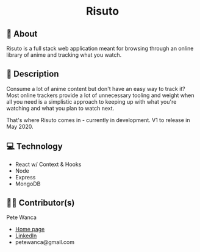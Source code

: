 <h1 align='center'>Risuto</h1>

<h2>🧠 About</h2>
<p>Risuto is a full stack web application meant for browsing through an online library of anime and tracking what you watch.</p>

<h2>📖 Description</h2>
<p>Consume a lot of anime content but don't have an easy way to track it? Most online trackers provide a lot of unnecessary tooling and weight when all you need is a simplistic approach to keeping up with what you're watching and what you plan to watch next.</p>
<p>That's where Risuto comes in - currently in development. V1 to release in May 2020.</p>

<h2>💻 Technology</h2>
<ul>
    <li>React w/ Context & Hooks</li>
    <li>Node</li>
    <li>Express</li>
    <li>MongoDB</li>
</ul>

<h2>👷‍♂️ Contributor(s)</h2>
<p>Pete Wanca</p>
<ul>
    <li><a href='https://petewanca.github.io/' target='_blank'>Home page</a></li>
    <li><a href='https://www.linkedin.com/in/petewanca' target='_blank'>LinkedIn</a></li>
    <li>petewanca@gmail.com</li>
</ul>
